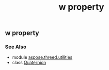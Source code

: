 ﻿---
title: w property
second_title: Aspose.3D for Python via .NET API References
description: 
type: docs
weight: 170
url: /python-net/aspose.threed.utilities/quaternion/w/
is_root: false
---

## w property


### See Also
* module [aspose.threed.utilities](../../)
* class [Quaternion](/3d/python-net/aspose.threed.utilities/quaternion)
